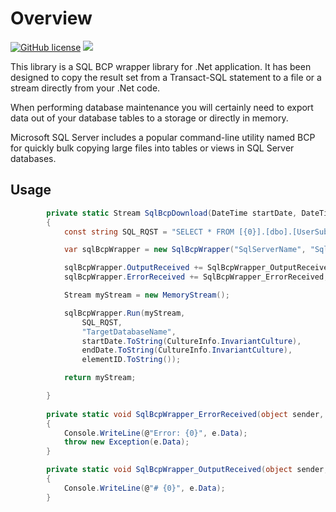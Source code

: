 # Overview

[![GitHub license](https://img.shields.io/badge/license-MIT-blue.svg)](https://raw.githubusercontent.com/sbruyere/SqlBcpWrapper/master/LICENSE)
![](https://img.shields.io/badge/language-C%23-blue.svg)

This library is a SQL BCP wrapper library for .Net application. It has been designed to copy the result set from a Transact-SQL statement to a file or a stream directly from your .Net code.

When performing database maintenance you will certainly need to export data out of your database tables to a storage or directly in memory. 

Microsoft SQL Server includes a popular command-line utility named BCP for quickly bulk copying large files into tables or views in SQL Server databases.


## Usage

```c#
        private static Stream SqlBcpDownload(DateTime startDate, DateTime endDate, int elementID)
        {
            const string SQL_RQST = "SELECT * FROM [{0}].[dbo].[UserSubscription] WHERE SubscriptionDate >= '{1:yyyy-MM-dd}' AND SubscriptionDate < '{2:yyyy-MM-dd}' AND ElementID = {3:d}";

            var sqlBcpWrapper = new SqlBcpWrapper("SqlServerName", "SqlUserName", "SqlUserPwd");

            sqlBcpWrapper.OutputReceived += SqlBcpWrapper_OutputReceived;
            sqlBcpWrapper.ErrorReceived += SqlBcpWrapper_ErrorReceived;

            Stream myStream = new MemoryStream();

            sqlBcpWrapper.Run(myStream,
                SQL_RQST,
                "TargetDatabaseName",
                startDate.ToString(CultureInfo.InvariantCulture),
                endDate.ToString(CultureInfo.InvariantCulture),
                elementID.ToString());

            return myStream;

        }
        
        private static void SqlBcpWrapper_ErrorReceived(object sender, DataReceivedEventArgs e)
        {
            Console.WriteLine(@"Error: {0}", e.Data);
            throw new Exception(e.Data);
        }

        private static void SqlBcpWrapper_OutputReceived(object sender, DataReceivedEventArgs e)
        {
            Console.WriteLine(@"# {0}", e.Data);
        }
```
